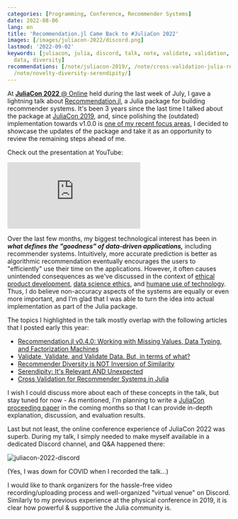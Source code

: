 ```yaml
---
categories: [Programming, Conference, Recommender Systems]
date: 2022-08-06
lang: en
title: 'Recommendation.jl Came Back to #JuliaCon 2022'
images: [/images/juliacon-2022/discord.png]
lastmod: '2022-09-02'
keywords: [juliacon, julia, discord, talk, note, validate, validation, recommendation,
  data, diversity]
recommendations: [/note/juliacon-2019/, /note/cross-validation-julia-recommender/,
  /note/novelty-diversity-serendipity/]
---
```


At [**JuliaCon 2022** @ Online](https://juliacon.org/2022/) held during the last week of July, I gave a lightning talk about [Recommendation.jl](https://github.com/takuti/Recommendation.jl/), a Julia package for building recommender systems. It's been 3 years since the last time I talked about the package at [JuliaCon 2019](/note/juliacon-2019/), and, since polishing the (outdated) implementation towards v1.0.0 is [one of my recent focus areas](/now/), I decided to showcase the updates of the package and take it as an opportunity to review the remaining steps ahead of me.

Check out the presentation at YouTube:

<span class="iframe-container">
    <iframe src="https://www.youtube.com/embed/PI7HZFzMSVc" frameborder="0" allow="accelerometer; autoplay; encrypted-media; gyroscope; picture-in-picture" allowfullscreen></iframe>
</span>

Over the last few months, my biggest technological interest has been in ***what defines the "goodness" of data-driven applications,*** including recommender systems. Intuitively, more accurate prediction is better as algorithmic recommendation eventually encourages the users to "efficiently" use their time on the applications. However, it often causes unintended consequences as we've discussed in the context of [ethical product development](/note/ethical-product-developer/), [data science ethics](/note/coursera-data-science-ethics/), and [humane use of technology](/note/foundations-of-humane-technology/). Thus, I do believe non-accuracy aspects of the systems are equally or even more important, and I'm glad that I was able to turn the idea into actual implementation as part of the Julia package.

The topics I highlighted in the talk mostly overlap with the following articles that I posted early this year:

- [Recommendation.jl v0.4.0: Working with Missing Values, Data Typing, and Factorization Machines](/note/recommendation-julia-v040/)
- [Validate, Validate, and Validate Data. But, in terms of what?](/note/data-validation/)
- [Recommender Diversity is NOT Inversion of Similarity](/note/recommender-diversity/)
- [Serendipity: It's Relevant AND Unexpected](/note/novelty-diversity-serendipity/)
- [Cross Validation for Recommender Systems in Julia](/note/cross-validation-julia-recommender/)

I wish I could discuss more about each of these concepts in the talk, but stay tuned for now - As mentioned, I'm planning to write a [JuliaCon proceeding paper](https://proceedings.juliacon.org/) in the coming months so that I can provide in-depth explanation, discussion, and evaluation results.

Last but not least, the online conference experience of JuliaCon 2022 was superb.
During my talk, I simply needed to make myself available in a dedicated Discord channel, and Q&A happened there:

![juliacon-2022-discord](/images/juliacon-2022/discord.png)

(Yes, I was down for COVID when I recorded the talk...)

I would like to thank organizers for the hassle-free video recording/uploading process and well-organized "virtual venue" on Discord. Similarly to my previous experience at the physical conference in 2019, it is clear how powerful & supportive the Julia community is.

<script async class="speakerdeck-embed" data-id="18ee2fd0898048d9bfb59237b314cbb1" data-ratio="1.77777777777778" src="//speakerdeck.com/assets/embed.js"></script>


